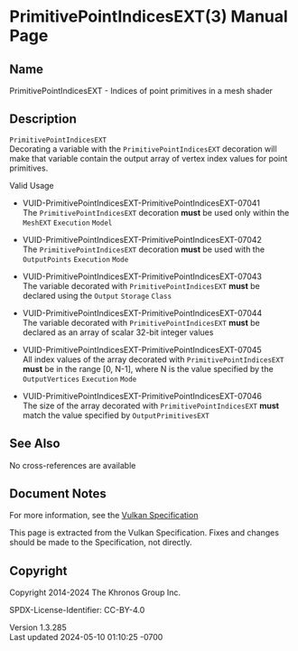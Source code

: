 # PrimitivePointIndicesEXT(3) Manual Page

## Name

PrimitivePointIndicesEXT - Indices of point primitives in a mesh shader



## <a href="#_description" class="anchor"></a>Description

`PrimitivePointIndicesEXT`  
Decorating a variable with the `PrimitivePointIndicesEXT` decoration
will make that variable contain the output array of vertex index values
for point primitives.

Valid Usage

- <a href="#VUID-PrimitivePointIndicesEXT-PrimitivePointIndicesEXT-07041"
  id="VUID-PrimitivePointIndicesEXT-PrimitivePointIndicesEXT-07041"></a>
  VUID-PrimitivePointIndicesEXT-PrimitivePointIndicesEXT-07041  
  The `PrimitivePointIndicesEXT` decoration **must** be used only within
  the `MeshEXT` `Execution` `Model`

- <a href="#VUID-PrimitivePointIndicesEXT-PrimitivePointIndicesEXT-07042"
  id="VUID-PrimitivePointIndicesEXT-PrimitivePointIndicesEXT-07042"></a>
  VUID-PrimitivePointIndicesEXT-PrimitivePointIndicesEXT-07042  
  The `PrimitivePointIndicesEXT` decoration **must** be used with the
  `OutputPoints` `Execution` `Mode`

- <a href="#VUID-PrimitivePointIndicesEXT-PrimitivePointIndicesEXT-07043"
  id="VUID-PrimitivePointIndicesEXT-PrimitivePointIndicesEXT-07043"></a>
  VUID-PrimitivePointIndicesEXT-PrimitivePointIndicesEXT-07043  
  The variable decorated with `PrimitivePointIndicesEXT` **must** be
  declared using the `Output` `Storage` `Class`

- <a href="#VUID-PrimitivePointIndicesEXT-PrimitivePointIndicesEXT-07044"
  id="VUID-PrimitivePointIndicesEXT-PrimitivePointIndicesEXT-07044"></a>
  VUID-PrimitivePointIndicesEXT-PrimitivePointIndicesEXT-07044  
  The variable decorated with `PrimitivePointIndicesEXT` **must** be
  declared as an array of scalar 32-bit integer values

- <a href="#VUID-PrimitivePointIndicesEXT-PrimitivePointIndicesEXT-07045"
  id="VUID-PrimitivePointIndicesEXT-PrimitivePointIndicesEXT-07045"></a>
  VUID-PrimitivePointIndicesEXT-PrimitivePointIndicesEXT-07045  
  All index values of the array decorated with
  `PrimitivePointIndicesEXT` **must** be in the range \[0, N-1\], where
  N is the value specified by the `OutputVertices` `Execution` `Mode`

- <a href="#VUID-PrimitivePointIndicesEXT-PrimitivePointIndicesEXT-07046"
  id="VUID-PrimitivePointIndicesEXT-PrimitivePointIndicesEXT-07046"></a>
  VUID-PrimitivePointIndicesEXT-PrimitivePointIndicesEXT-07046  
  The size of the array decorated with `PrimitivePointIndicesEXT`
  **must** match the value specified by `OutputPrimitivesEXT`

## <a href="#_see_also" class="anchor"></a>See Also

No cross-references are available

## <a href="#_document_notes" class="anchor"></a>Document Notes

For more information, see the <a
href="https://registry.khronos.org/vulkan/specs/1.3-extensions/html/vkspec.html#PrimitivePointIndicesEXT"
target="_blank" rel="noopener">Vulkan Specification</a>

This page is extracted from the Vulkan Specification. Fixes and changes
should be made to the Specification, not directly.

## <a href="#_copyright" class="anchor"></a>Copyright

Copyright 2014-2024 The Khronos Group Inc.

SPDX-License-Identifier: CC-BY-4.0

Version 1.3.285  
Last updated 2024-05-10 01:10:25 -0700
